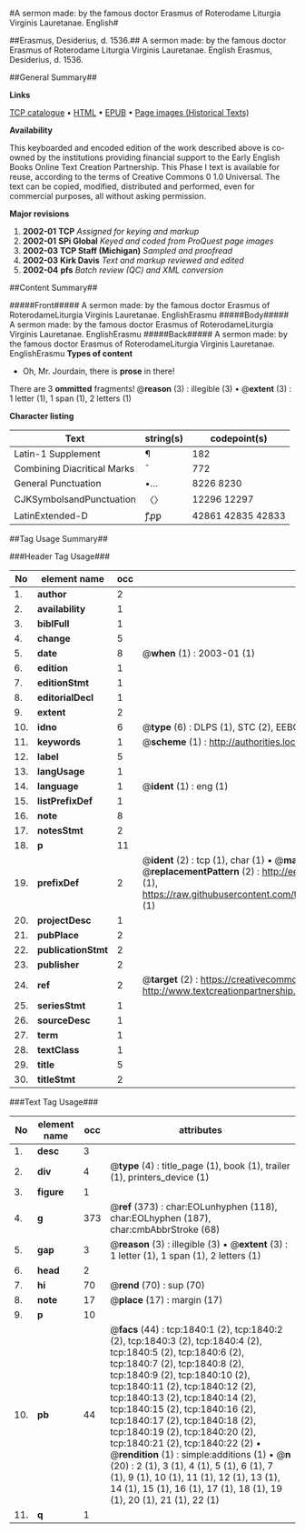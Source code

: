 #A sermon made: by the famous doctor Erasmus of Roterodame Liturgia Virginis Lauretanae. English#

##Erasmus, Desiderius, d. 1536.##
A sermon made: by the famous doctor Erasmus of Roterodame
Liturgia Virginis Lauretanae. English
Erasmus, Desiderius, d. 1536.

##General Summary##

**Links**

[TCP catalogue](http://www.ota.ox.ac.uk/tcp/)  • 
[HTML](http://tei.it.ox.ac.uk/tcp/Texts-HTML/free/A00/A00392.html)  • 
[EPUB](http://tei.it.ox.ac.uk/tcp/Texts-EPUB/free/A00/A00392.epub) • 
[Page images (Historical Texts)](https://data.historicaltexts.jisc.ac.uk/view?pubId=eebo-99837514e&pageId=eebo-99837514e-1840-1)

**Availability**

This keyboarded and encoded edition of the
	       work described above is co-owned by the institutions
	       providing financial support to the Early English Books
	       Online Text Creation Partnership. This Phase I text is
	       available for reuse, according to the terms of Creative
	       Commons 0 1.0 Universal. The text can be copied,
	       modified, distributed and performed, even for
	       commercial purposes, all without asking permission.

**Major revisions**

1. __2002-01__ __TCP__ *Assigned for keying and markup*
1. __2002-01__ __SPi Global__ *Keyed and coded from ProQuest page images*
1. __2002-03__ __TCP Staff (Michigan)__ *Sampled and proofread*
1. __2002-03__ __Kirk Davis__ *Text and markup reviewed and edited*
1. __2002-04__ __pfs__ *Batch review (QC) and XML conversion*

##Content Summary##

#####Front#####
A sermon made: by the famous doctor Erasmus of RoterodameLiturgia Virginis Lauretanae. EnglishErasmu
#####Body#####
A sermon made: by the famous doctor Erasmus of RoterodameLiturgia Virginis Lauretanae. EnglishErasmu
#####Back#####
A sermon made: by the famous doctor Erasmus of RoterodameLiturgia Virginis Lauretanae. EnglishErasmu
**Types of content**

  * Oh, Mr. Jourdain, there is **prose** in there!

There are 3 **ommitted** fragments! 
 @__reason__ (3) : illegible (3)  •  @__extent__ (3) : 1 letter (1), 1 span (1), 2 letters (1)

**Character listing**


|Text|string(s)|codepoint(s)|
|---|---|---|
|Latin-1 Supplement|¶|182|
|Combining             Diacritical Marks|̄|772|
|General Punctuation|•…|8226 8230|
|CJKSymbolsandPunctuation|〈〉|12296 12297|
|LatinExtended-D|ꝭꝓꝑ|42861 42835 42833|

##Tag Usage Summary##

###Header Tag Usage###

|No|element name|occ|attributes|
|---|---|---|---|
|1.|__author__|2||
|2.|__availability__|1||
|3.|__biblFull__|1||
|4.|__change__|5||
|5.|__date__|8| @__when__ (1) : 2003-01 (1)|
|6.|__edition__|1||
|7.|__editionStmt__|1||
|8.|__editorialDecl__|1||
|9.|__extent__|2||
|10.|__idno__|6| @__type__ (6) : DLPS (1), STC (2), EEBO-CITATION (1), PROQUEST (1), VID (1)|
|11.|__keywords__|1| @__scheme__ (1) : http://authorities.loc.gov/ (1)|
|12.|__label__|5||
|13.|__langUsage__|1||
|14.|__language__|1| @__ident__ (1) : eng (1)|
|15.|__listPrefixDef__|1||
|16.|__note__|8||
|17.|__notesStmt__|2||
|18.|__p__|11||
|19.|__prefixDef__|2| @__ident__ (2) : tcp (1), char (1)  •  @__matchPattern__ (2) : ([0-9\-]+):([0-9IVX]+) (1), (.+) (1)  •  @__replacementPattern__ (2) : http://eebo.chadwyck.com/downloadtiff?vid=$1&page=$2 (1), https://raw.githubusercontent.com/textcreationpartnership/Texts/master/tcpchars.xml#$1 (1)|
|20.|__projectDesc__|1||
|21.|__pubPlace__|2||
|22.|__publicationStmt__|2||
|23.|__publisher__|2||
|24.|__ref__|2| @__target__ (2) : https://creativecommons.org/publicdomain/zero/1.0/ (1), http://www.textcreationpartnership.org/docs/. (1)|
|25.|__seriesStmt__|1||
|26.|__sourceDesc__|1||
|27.|__term__|1||
|28.|__textClass__|1||
|29.|__title__|5||
|30.|__titleStmt__|2||


###Text Tag Usage###

|No|element name|occ|attributes|
|---|---|---|---|
|1.|__desc__|3||
|2.|__div__|4| @__type__ (4) : title_page (1), book (1), trailer (1), printers_device (1)|
|3.|__figure__|1||
|4.|__g__|373| @__ref__ (373) : char:EOLunhyphen (118), char:EOLhyphen (187), char:cmbAbbrStroke (68)|
|5.|__gap__|3| @__reason__ (3) : illegible (3)  •  @__extent__ (3) : 1 letter (1), 1 span (1), 2 letters (1)|
|6.|__head__|2||
|7.|__hi__|70| @__rend__ (70) : sup (70)|
|8.|__note__|17| @__place__ (17) : margin (17)|
|9.|__p__|10||
|10.|__pb__|44| @__facs__ (44) : tcp:1840:1 (2), tcp:1840:2 (2), tcp:1840:3 (2), tcp:1840:4 (2), tcp:1840:5 (2), tcp:1840:6 (2), tcp:1840:7 (2), tcp:1840:8 (2), tcp:1840:9 (2), tcp:1840:10 (2), tcp:1840:11 (2), tcp:1840:12 (2), tcp:1840:13 (2), tcp:1840:14 (2), tcp:1840:15 (2), tcp:1840:16 (2), tcp:1840:17 (2), tcp:1840:18 (2), tcp:1840:19 (2), tcp:1840:20 (2), tcp:1840:21 (2), tcp:1840:22 (2)  •  @__rendition__ (1) : simple:additions (1)  •  @__n__ (20) : 2 (1), 3 (1), 4 (1), 5 (1), 6 (1), 7 (1), 9 (1), 10 (1), 11 (1), 12 (1), 13 (1), 14 (1), 15 (1), 16 (1), 17 (1), 18 (1), 19 (1), 20 (1), 21 (1), 22 (1)|
|11.|__q__|1||
